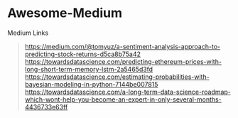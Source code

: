 # Awesome-Medium
Medium Links


> https://medium.com/@tomyuz/a-sentiment-analysis-approach-to-predicting-stock-returns-d5ca8b75a42  
> https://towardsdatascience.com/predicting-ethereum-prices-with-long-short-term-memory-lstm-2a5465d3fd  
> https://towardsdatascience.com/estimating-probabilities-with-bayesian-modeling-in-python-7144be007815  
> https://towardsdatascience.com/a-long-term-data-science-roadmap-which-wont-help-you-become-an-expert-in-only-several-months-4436733e63ff  
>
